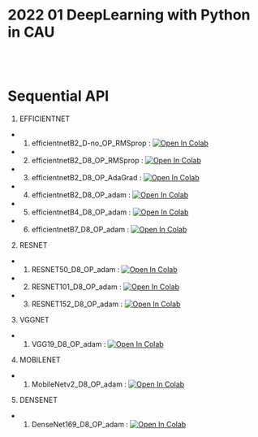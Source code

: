 # 2022 01 DeepLearning with Python in CAU

<br>
<br>

# Sequential API

01. EFFICIENTNET
- 1. efficientnetB2_D-no_OP_RMSprop : [![Open In Colab](https://colab.research.google.com/assets/colab-badge.svg)](https://colab.research.google.com/drive/1rWTPuDUUuox4Lwbogr_g_aYzFK8DgaTG)
- 2. efficientnetB2_D8_OP_RMSprop : [![Open In Colab](https://colab.research.google.com/assets/colab-badge.svg)](https://colab.research.google.com/drive/1smbR2wq6vz6WyERYwyzxTOsY6DoDp5qh)
- 3. efficientnetB2_D8_OP_AdaGrad : [![Open In Colab](https://colab.research.google.com/assets/colab-badge.svg)](https://colab.research.google.com/drive/15L5h4V8fGyMIK3XrN0PYtWHhbtzpdsOD)
- 4. efficientnetB2_D8_OP_adam : [![Open In Colab](https://colab.research.google.com/assets/colab-badge.svg)](https://colab.research.google.com/drive/1k1DiN4hAVJVCkaA332kgRMlK94sKE6HB)
- 5. efficientnetB4_D8_OP_adam : [![Open In Colab](https://colab.research.google.com/assets/colab-badge.svg)](https://colab.research.google.com/drive/1m7Xj9h0nRsXot6agQtvqtaHFIYyXZbzi)
- 6. efficientnetB7_D8_OP_adam : [![Open In Colab](https://colab.research.google.com/assets/colab-badge.svg)](https://colab.research.google.com/drive/1dBzzqS6QLik9wFr8Sa5U-l9OB_UhBPpO)

02. RESNET
- 1. RESNET50_D8_OP_adam : [![Open In Colab](https://colab.research.google.com/assets/colab-badge.svg)](https://colab.research.google.com/drive/1bAmaGmaVRgdvVVWX_6ibSmFyLs3GDLS7)
- 2. RESNET101_D8_OP_adam : [![Open In Colab](https://colab.research.google.com/assets/colab-badge.svg)](https://colab.research.google.com/drive/1YZDNEML8JY18pvlnn1U_cCBDRqNaY3-z)
- 3. RESNET152_D8_OP_adam : [![Open In Colab](https://colab.research.google.com/assets/colab-badge.svg)](https://colab.research.google.com/drive/1qxhkjwwn-A6DDCm5Z5NXdfOG5_BcFecr)

03. VGGNET
- 1. VGG19_D8_OP_adam : [![Open In Colab](https://colab.research.google.com/assets/colab-badge.svg)](https://colab.research.google.com/drive/18yvS8Brbl7ecIGY9rkHxcJrSj-H09yZJ)

04. MOBILENET
- 1. MobileNetv2_D8_OP_adam : [![Open In Colab](https://colab.research.google.com/assets/colab-badge.svg)](https://colab.research.google.com/drive/1Vl6loJpRpbao2eqS0TgE0Om4fK_aqyBP)

05. DENSENET
- 1. DenseNet169_D8_OP_adam : [![Open In Colab](https://colab.research.google.com/assets/colab-badge.svg)](https://colab.research.google.com/drive/18topMZjTt1V-QLYUWZqfNoY1sIynq_Qq)
